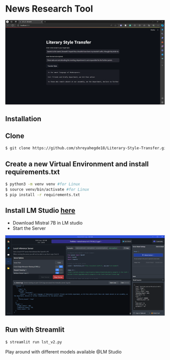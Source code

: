 # News Research Tool

![Screenshot](Screenshots/interface.png)
 ## Installation
## Clone
```bash
$ git clone https://github.com/shreyahegde18/Literary-Style-Transfer.git
```


## Create a new Virtual Environment and install requirements.txt
```bash
$ python3 -m venv venv #for Linux
$ source venv/bin/activate #for Linux
$ pip install -r requirements.txt
```

## Install LM Studio [here](https://lmstudio.ai/)

- Download Mistral 7B in LM studio
- Start the Server 

![Screenshot](Screenshots/lm_studio.png)

## Run with Streamlit
```bash
$ streamlit run lst_v2.py
```
 Play around with different models available @LM Studio